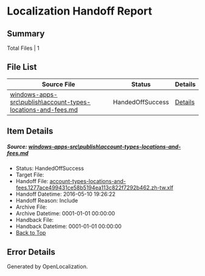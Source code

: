 # <a name='report-top'></a> Localization Handoff Report

## Summary
 Total Files | 1

## File List
 Source File | Status | Details 
 ----------- | ------ | ------- 
 [windows-apps-src\publish\account-types-locations-and-fees.md](https://github.com/Microsoft/windows-apps/blob/93b6d952e42949917a0fff5b39f3f194f49531d5/windows-apps-src/publish/account-types-locations-and-fees.md) | HandedOffSuccess | [Details](#b4707f53aa1a1bd7bd7c03c74f2d18a0f9f55b103466)

## Item Details
##### <a name='b4707f53aa1a1bd7bd7c03c74f2d18a0f9f55b103466'></a> Source: [windows-apps-src\publish\account-types-locations-and-fees.md](https://github.com/Microsoft/windows-apps/blob/93b6d952e42949917a0fff5b39f3f194f49531d5/windows-apps-src/publish/account-types-locations-and-fees.md)
* Status: HandedOffSuccess
* Target File: 
* Handoff File: [account-types-locations-and-fees.1277ace499431ce58b5194ea113c822f7292b462.zh-tw.xlf](https://github.com/Microsoft/WDG.handoff/blob/27eee4cee3884a14c3c259ab2b6a204233850171/ol-handoff/Microsoft/windows-apps.zh-tw/master/account-types-locations-and-fees.1277ace499431ce58b5194ea113c822f7292b462.zh-tw.xlf)
* Handoff Datetime: 2016-05-10 19:26:22
* Handoff Reason: Include
* Archive File: 
* Archive Datetime: 0001-01-01 00:00:00
* Handback File: 
* Handback Datetime: 0001-01-01 00:00:00
* [Back to Top](#report-top)


## Error Details

Generated by OpenLocalization.
